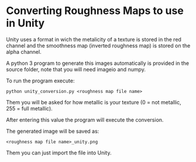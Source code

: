 # Converting Roughness Maps to use in Unity

Unity uses a format in wich the metalicity of a texture is stored in the red channel and the smoothness map (inverted roughness map) is stored on the alpha channel.

A python 3 program to generate this images automatically is provided in the source folder, note that you will need imageio and numpy.

To run the program execute:

    python unity_conversion.py <roughness map file name>

Them you will be asked for how metallic is your texture (0 = not metallic, 255 = full metallic).

After entering this value the program will execute the conversion.

The generated image will be saved as:

    <roughness map file name>_unity.png

Them you can just import the file into Unity.
